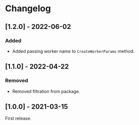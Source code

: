 # Changelog

## [1.2.0] - 2022-06-02

### Added

- Added passing worker name to `CreateWorkerParams` method.

## [1.1.0] - 2022-04-22

### Removed

- Removed filtration from package.

## [1.0.0] - 2021-03-15

First release.
